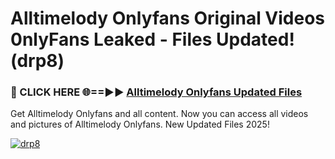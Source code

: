 # Alltimelody Onlyfans Original Videos 0nlyFans Leaked - Files Updated! (drp8)

<h3>🔴 CLICK HERE 🌐==►► <a href="https://tinyurl.com/4seja8ks" rel="nofollow">Alltimelody Onlyfans Updated Files</a></h3>

Get Alltimelody Onlyfans and all content. Now you can access all videos and pictures of Alltimelody Onlyfans. New Updated Files 2025!

[![drp8](https://i.imgur.com/EWjZXRe.gif)](https://tinyurl.com/4seja8ks)
